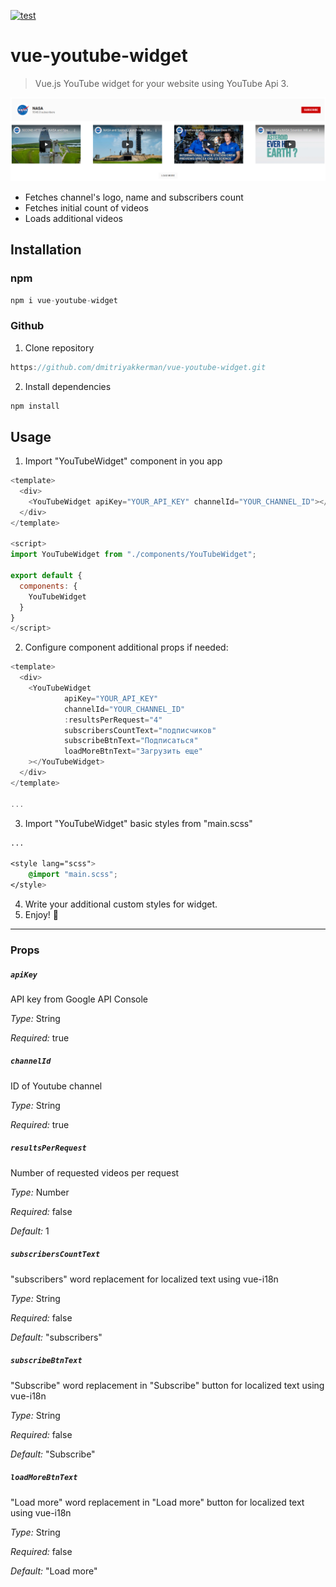 [![test](https://github.com/dmitriyakkerman/vue-youtube-widget/actions/workflows/test.yml/badge.svg)](https://github.com/dmitriyakkerman/vue-youtube-widget/actions/workflows/test.yml)
# vue-youtube-widget

> Vue.js YouTube widget for your website using YouTube Api 3.

![vue-youtube-widget](https://github.com/dmitriyakkerman/vue-youtube-widget/blob/master/images/vue-youtube-widget.png?raw=true)

* Fetches channel's logo, name and subscribers count
* Fetches initial count of videos 
* Loads additional videos

## Installation

### npm

```js
npm i vue-youtube-widget
```

### Github

1. Clone repository 
```js
https://github.com/dmitriyakkerman/vue-youtube-widget.git
```
2. Install dependencies
```js
npm install
```

## Usage

1. Import "YouTubeWidget" component in you app

```js
<template>
  <div>
    <YouTubeWidget apiKey="YOUR_API_KEY" channelId="YOUR_CHANNEL_ID"></YouTubeWidget>
  </div>
</template>

<script>
import YouTubeWidget from "./components/YouTubeWidget";

export default {
  components: {
    YouTubeWidget
  }
}
</script>

```

2. Configure component additional props if needed:

```js
<template>
  <div>
    <YouTubeWidget
            apiKey="YOUR_API_KEY"
            channelId="YOUR_CHANNEL_ID"
            :resultsPerRequest="4"
            subscribersCountText="подписчиков"
            subscribeBtnText="Подписаться"
            loadMoreBtnText="Загрузить еще"
    ></YouTubeWidget>
  </div>
</template>

...
```

3. Import "YouTubeWidget" basic styles from "main.scss"

```css
...

<style lang="scss">
    @import "main.scss";
</style>

```

4. Write your additional custom styles for widget.
5. Enjoy! 🎉

-------------

### Props

##### `apiKey`
API key from Google API Console

*Type:* String  

*Required:* true

##### `channelId`
ID of Youtube channel

*Type:* String  

*Required:* true

##### `resultsPerRequest`
Number of requested videos per request

*Type:* Number

*Required:* false

*Default:* 1

##### `subscribersCountText`
"subscribers" word replacement for localized text using vue-i18n

*Type:* String 

*Required:* false

*Default:* "subscribers"

##### `subscribeBtnText`
"Subscribe" word replacement in "Subscribe" button for localized text using vue-i18n

*Type:* String 

*Required:* false

*Default:* "Subscribe"

##### `loadMoreBtnText`
"Load more" word replacement in "Load more" button for localized text using vue-i18n

*Type:* String 

*Required:* false

*Default:* "Load more"
